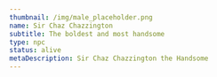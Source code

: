 ```yaml
---
thumbnail: /img/male_placeholder.png
name: Sir Chaz Chazzington
subtitle: The boldest and most handsome
type: npc
status: alive
metaDescription: Sir Chaz Chazzington the Handsome
---
```

